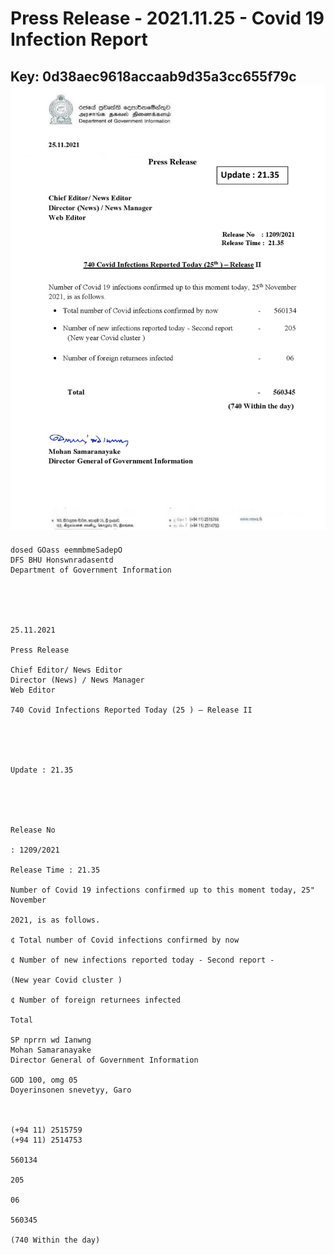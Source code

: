 # Press Release - 2021.11.25 - Covid 19 Infection Report 
Key: 0d38aec9618accaab9d35a3cc655f79c 
![img](img/0d38aec9618accaab9d35a3cc655f79c.jpg)
---
```
dosed GOass eemmbmeSadepO
DFS BHU Honswnradasentd
Department of Government Information

 

 

25.11.2021

Press Release

Chief Editor/ News Editor
Director (News) / News Manager
Web Editor

740 Covid Infections Reported Today (25 ) — Release II

 

 

Update : 21.35

 

 

Release No

: 1209/2021

Release Time : 21.35

Number of Covid 19 infections confirmed up to this moment today, 25" November

2021, is as follows.

¢ Total number of Covid infections confirmed by now

¢ Number of new infections reported today - Second report -

(New year Covid cluster )

¢ Number of foreign returnees infected

Total

SP nprrn wd Ianwng
Mohan Samaranayake
Director General of Government Information

GOD 100, omg 05
Doyerinsonen snevetyy, Garo

   

(+94 11) 2515759
(+94 11) 2514753

560134

205

06

560345

(740 Within the day)

```
